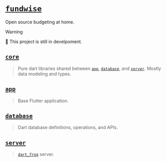 # [`fundwise`](fundwise_dev)

Open source budgeting at home.

> [!WARNING]  
> 🚧 This project is still in develpoment.

## [`core`](./core/)

> Pure dart libraries shared between [`app`](./app/), [`database`](./database/), and [`server`](./server/).
> Mostly data modeling and types.

## [`app`](./app/)

> Base Flutter application.

## [`database`](./database/)

> Dart database definitions, operations, and APIs.

## [`server`](./server/)

> [`dart_frog`](pub_dev_dart_frog) server.

[fundwise_dev]: https://fundwise.dev
[pub_dev_dart_frog]: https://pub.dev/packages/dart_frog
